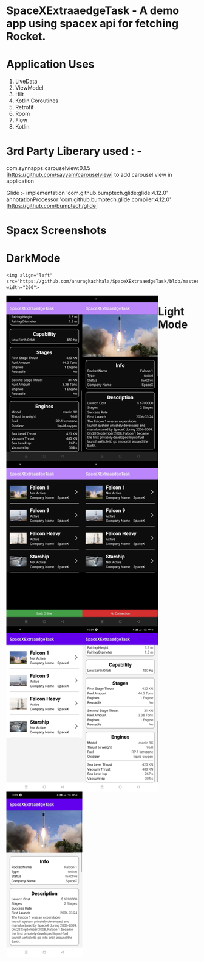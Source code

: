 # SpaceXExtraaedgeTask - A demo app using spacex api for fetching Rocket.

# Application Uses
1. LiveData
2. ViewModel
3. Hilt
4. Kotlin Coroutines
5. Retrofit
6. Room
7. Flow
8. Kotlin


# 3rd Party Liberary used :  - 
com.synnapps:carouselview:0.1.5 [https://github.com/sayyam/carouselview]  to add carousel view in application 

Glide :- 
implementation 'com.github.bumptech.glide:glide:4.12.0'
annotationProcessor 'com.github.bumptech.glide:compiler:4.12.0' 
[https://github.com/bumptech/glide] 


# Spacx Screenshots

# DarkMode 
    <img align="left" src="https://github.com/anuragkachhala/SpaceXExtraaedgeTask/blob/master/assets/list_dark.jpeg" width="200">
   <img align="left" src="https://github.com/anuragkachhala/SpaceXExtraaedgeTask/blob/master/assets/details_dark.jpeg" width="200">
   <img align="left" src="https://github.com/anuragkachhala/SpaceXExtraaedgeTask/blob/master/assets/details_dark_carouselview.jpeg" width="200">
   <img align="left" src="https://github.com/anuragkachhala/SpaceXExtraaedgeTask/blob/master/assets/list_dark_connected.jpeg" width="200">
   <img align="left" src="https://github.com/anuragkachhala/SpaceXExtraaedgeTask/blob/master/assets/list_dark_no_connection.jpeg" width="200">
   
# Light Mode 
   <img align="left" src="https://github.com/anuragkachhala/SpaceXExtraaedgeTask/blob/master/assets/list_light.jpeg" width="200">
   <img align="left" src="https://github.com/anuragkachhala/SpaceXExtraaedgeTask/blob/master/assets/details_light.jpeg" width="200">
   <img align="left" src="https://github.com/anuragkachhala/SpaceXExtraaedgeTask/blob/master/assets/details_light_carouselview.jpeg" width="200">

